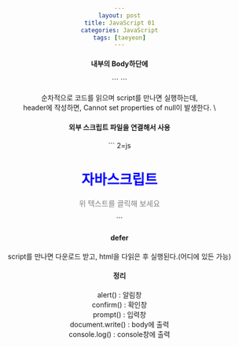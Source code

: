 ```yaml
---
layout: post
title: JavaScript 01
categories: JavaScript
tags: [taeyeon]
---
```


<h4>내부의 Body하단에</h4>
```
<script>
	let obj=document.querySelector("#heading"); 
	obj.onclick=function(){ //obj가 클릭이 되면?
		obj.style.color='red'; //얘를 수행해라.
	}
</script>
```

순차적으로 코드를 읽으며 script를 만나면 실행하는데,<br>
header에 작성하면, Cannot set properties of null이 발생한다.
\

<h4>외부 스크립트 파일을 연결해서 사용</h4>
```
2=js
<!DOCTYPE html>
<html lang="ko">
<head>
	<meta charset="UTF-8">
	<meta name="viewport" content="width=device-width, initial-scale=1.0">
	<title>글자색 바꾸기</title>
	<style>
		body { text-align:center; }
		#heading { color:blue; }
		#text { 
			color:gray;
			font-size:15px;
		}
	</style>
	<script src="js/change-color.js"></script>	
</head>
<body>
	<h1 id="heading">자바스크립트</h1>
	<p id="text">위 텍스트를 클릭해 보세요</p>
</body>
</html>
```

<h4>defer</h4>
 script를 만나면 다운로드 받고, html을 다읽은 후 실행된다.(어디에 있든 가능)

<h4>정리</h4>
alert() : 알림창<br>
confirm() : 확인창<br>
prompt() : 입력창<br>
document.write() : body에 출력<br>
console.log() : console창에 출력<br>
 

